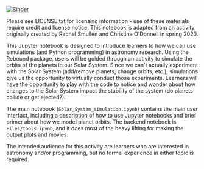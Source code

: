 [![Binder](https://mybinder.org/badge_logo.svg)](https://mybinder.org/v2/gh/caodonnell/SolarSystemSimulation/main)

Please see LICENSE.txt for licensing information - use of these materials require credit and license notice. This notebook is adapted from an activity originally created by Rachel Smullen and Christine O'Donnell in spring 2020.

This Jupyter notebook is designed to introduce learners to how we can use simulations (and Python programming) in astronomy research. Using the Rebound package, users will be guided through an activity to simulate the orbits of the planets in our Solar System. Since we can't actually experiment with the Solar System (add/remove planets, change orbits, etc.), simulations give us the opportunity to virtually conduct those experiments. Learners will have the opportunity to play with the code to notice and wonder about how changes to the Solar System impact the stability of the system (do planets collide or get ejected?).

The main notebook (`Solar_System_simulation.ipynb`) contains the main user interfact, including a description of how to use Jupyter notebooks and brief primer about how we model planet orbits. The backend notebook is `Files/tools.ipynb`, and it does most of the heavy lifting for making the output plots and movies.

The intended audience for this activity are learners who are interested in astronomy and/or programming, but no formal experience in either topic is required.
